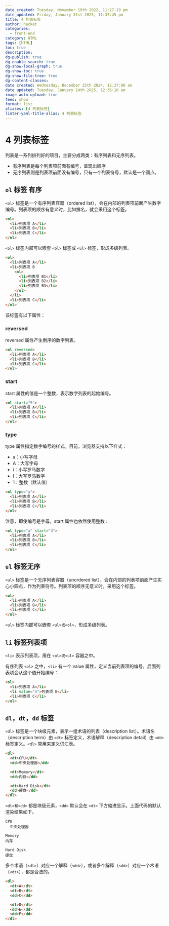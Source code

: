 ```yaml
---
date_created: Tuesday, November 19th 2022, 11:27:19 pm
date_updated: Friday, January 31st 2025, 11:37:45 pm
title: 4 列表标签
author: hacket
categories:
  - front-end
category: HTML
tags: [HTML]
toc: true
description: 
dg-publish: true
dg-enable-search: true
dg-show-local-graph: true
dg-show-toc: true
dg-show-file-tree: true
dg-content-classes: 
date created: Wednesday, December 25th 2024, 12:37:00 am
date updated: Tuesday, January 14th 2025, 12:36:10 am
image-auto-upload: true
feed: show
format: list
aliases: [4 列表标签]
linter-yaml-title-alias: 4 列表标签
---
```


# 4 列表标签

列表是一系列排列好的项目，主要分成两类：有序列表和无序列表。

- 有序列表是每个列表项前面有编号，呈现出顺序
- 无序列表则是列表项前面没有编号，只有一个列表符号，默认是一个圆点。

## `ol` 标签 有序

`<ol>` 标签是一个有序列表容器（ordered list），会在内部的列表项前面产生数字编号。列表项的顺序有意义时，比如排名，就会采用这个标签。

```html
<ol>
  <li>列表项 A</li>
  <li>列表项 B</li>
  <li>列表项 C</li>
</ol>
```

`<ol>` 标签内部可以嵌套 `<ol>` 标签或 `<ul>` 标签，形成多级列表。

```html
<ol>
  <li>列表项 A</li>
  <li>列表项 B
    <ol>
      <li>列表项 B1</li>
      <li>列表项 B2</li>
      <li>列表项 B3</li>
    </ol>
  </li>
  <li>列表项 C</li>
</ol>
```

该标签有以下属性：

### reversed

reversed 属性产生倒序的数字列表。

```html
<ol reversed>
  <li>列表项 A</li>
  <li>列表项 B</li>
  <li>列表项 C</li>
</ol>
```

### start

start 属性的值是一个整数，表示数字列表的起始编号。

```html
<ol start="5">
  <li>列表项 A</li>
  <li>列表项 B</li>
  <li>列表项 C</li>
</ol>
```

### type

type 属性指定数字编号的样式。目前，浏览器支持以下样式：

- a：小写字母
- A：大写字母
- i：小写罗马数字
- I：大写罗马数字
- 1：整数（默认值）

```html
<ol type="a">
  <li>列表项 A</li>
  <li>列表项 B</li>
  <li>列表项 C</li>
</ol>
```

注意，即使编号是字母，start 属性也依然使用整数：

```html
<ol type="a" start="3">
  <li>列表项 A</li>
  <li>列表项 B</li>
  <li>列表项 C</li>
</ol>
```

## `ul` 标签无序

`<ul>` 标签是一个无序列表容器（unordered list），会在内部的列表项前面产生实心小圆点，作为列表符号。列表项的顺序无意义时，采用这个标签。

```html
<ul>
  <li>列表项 A</li>
  <li>列表项 B</li>
  <li>列表项 C</li>
</ul>
```

`<ul>` 标签内部可以嵌套 `<ul>或<ol>`，形成多级列表。

## `li` 标签列表项

`<li>` 表示列表项，用在 `<ol>或<ul>` 容器之中。

有序列表 `<ol>` 之中，`<li>` 有一个 value 属性，定义当前列表项的编号，后面列表项会从这个值开始编号：

```html
<ol>
  <li>列表项 A</li>
  <li value="4">列表项 B</li>
  <li>列表项 C</li>
</ol>
```

## `dl`，`dt`，`dd` 标签

`<dl>` 标签是一个块级元素，表示一组术语的列表（description list）。术语名（description term）由 `<dt>` 标签定义，术语解释（description detail）由 `<dd>` 标签定义。`<dl>` 常用来定义词汇表。

```html
<dl>
  <dt>CPU</dt>
  <dd>中央处理器</dd>

  <dt>Memory</dt>
  <dd>内存</dd>

  <dt>Hard Disk</dt>
  <dd>硬盘</dd>
</dl>
```

`<dt>和<dd>` 都是块级元素，`<dd>` 默认会在 `<dt>` 下方缩进显示。上面代码的默认渲染结果如下。

```
CPU
  中央处理器

Memory
内存

Hard Disk
硬盘

```

多个术语（`<dt>`）对应一个解释（`<dd>`），或者多个解释（`<dd>`）对应一个术语（`<dt>`），都是合法的。

```html
<dl>
  <dt>A</dt>
  <dt>B</dt>
  <dd>C</dd>

  <dt>D</dt>
  <dd>E</dd>
  <dd>F</dd>
</dl>
```
